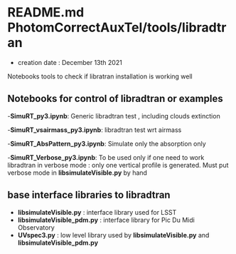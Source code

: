 # README.md PhotomCorrectAuxTel/tools/libradtran

- creation date : December 13th 2021


Notebooks tools to check if libratran installation is working well



## Notebooks for control of libradtran or examples

-**SimuRT_py3.ipynb**: Generic libradtran test , including clouds extinction


-**SimuRT_vsairmass_py3.ipynb**: libradtran test wrt airmass


-**SimuRT_AbsPattern_py3.ipynb**: Simulate only the absorption only


-**SimuRT_Verbose_py3.ipynb**: To be used only if one need to work libradtran in verbose mode : only one vertical profile is generated. Must put verbose mode in **libsimulateVisible.py** by hand


## base interface libraries to libradtran


- **libsimulateVisible.py** : interface library used for LSST
- **libsimulateVisible_pdm.py** : interface library for Pic Du Midi Observatory   
- **UVspec3.py** : low level library used by    **libsimulateVisible.py**  and **libsimulateVisible_pdm.py**
